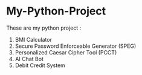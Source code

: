 # My-Python-Project

These are my python project :

1. BMI Calculator
2. Secure Password Enforceable Generator (SPEG)
3. Personalized Caesar Cipher Tool (PCCT)
4. AI Chat Bot
5. Debit Credit System
